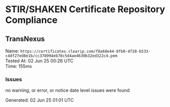 # STIR/SHAKEN Certificate Repository Compliance

## TransNexus

Name: `https://certificates.clearip.com/f8a68e44-8fb0-4f28-b533-c4df27ed8e1b/cc378994eb78c5d4ae4630b32ed322c4.pem`\
Tested At: 02 Jun 25 00:26 UTC\
Time: 155ms

### Issues

no warning, or error, or notice date level issues were found

Generated: 02 Jun 25 01:01 UTC